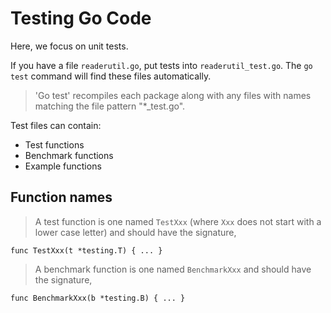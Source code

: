 # Testing Go Code

Here, we focus on unit tests.

If you have a file `readerutil.go`, put tests into `readerutil_test.go`. The `go
test` command will find these files automatically.

> 'Go test' recompiles each package along with any files with names matching the
file pattern "*_test.go".

Test files can contain:

* Test functions
* Benchmark functions
* Example functions


## Function names

> A test function is one named `TestXxx` (where `Xxx` does not start with a lower
case letter) and should have the signature,

    func TestXxx(t *testing.T) { ... }

> A benchmark function is one named `BenchmarkXxx` and should have the signature,

    func BenchmarkXxx(b *testing.B) { ... }
